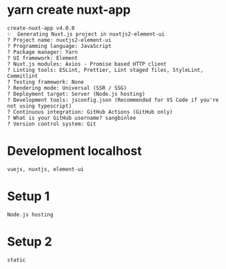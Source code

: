 # yarn create nuxt-app <project-name>
    create-nuxt-app v4.0.0
    ✨  Generating Nuxt.js project in nuxtjs2-element-ui
    ? Project name: nuxtjs2-element-ui
    ? Programming language: JavaScript
    ? Package manager: Yarn
    ? UI framework: Element
    ? Nuxt.js modules: Axios - Promise based HTTP client
    ? Linting tools: ESLint, Prettier, Lint staged files, StyleLint, Commitlint
    ? Testing framework: None
    ? Rendering mode: Universal (SSR / SSG)
    ? Deployment target: Server (Node.js hosting)
    ? Development tools: jsconfig.json (Recommended for VS Code if you're not using typescript)
    ? Continuous integration: GitHub Actions (GitHub only)
    ? What is your GitHub username? sangbinlee
    ? Version control system: Git




# Development localhost
    vuejs, nuxtjs, element-ui

# Setup 1
    Node.js hosting

# Setup 2
    static